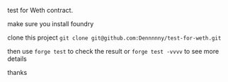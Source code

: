 test for Weth contract.

make sure you install foundry

clone this project 
`git clone git@github.com:Dennnnny/test-for-weth.git`

then use 
`forge test` to check the result
or `forge test -vvvv` to see more details

thanks
